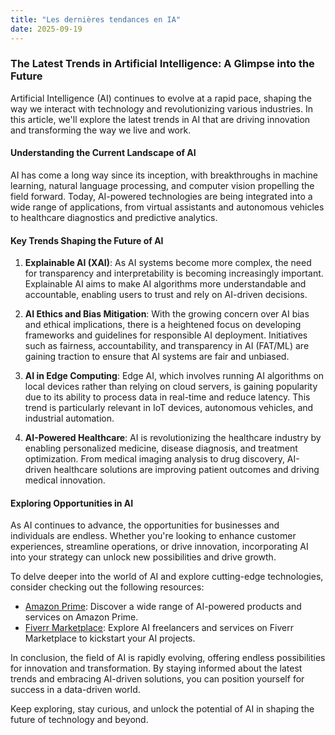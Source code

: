 ```yaml
---
title: "Les dernières tendances en IA"
date: 2025-09-19
---
```


### The Latest Trends in Artificial Intelligence: A Glimpse into the Future

Artificial Intelligence (AI) continues to evolve at a rapid pace, shaping the way we interact with technology and revolutionizing various industries. In this article, we'll explore the latest trends in AI that are driving innovation and transforming the way we live and work.

#### Understanding the Current Landscape of AI

AI has come a long way since its inception, with breakthroughs in machine learning, natural language processing, and computer vision propelling the field forward. Today, AI-powered technologies are being integrated into a wide range of applications, from virtual assistants and autonomous vehicles to healthcare diagnostics and predictive analytics.

#### Key Trends Shaping the Future of AI

1. **Explainable AI (XAI)**: As AI systems become more complex, the need for transparency and interpretability is becoming increasingly important. Explainable AI aims to make AI algorithms more understandable and accountable, enabling users to trust and rely on AI-driven decisions.

2. **AI Ethics and Bias Mitigation**: With the growing concern over AI bias and ethical implications, there is a heightened focus on developing frameworks and guidelines for responsible AI deployment. Initiatives such as fairness, accountability, and transparency in AI (FAT/ML) are gaining traction to ensure that AI systems are fair and unbiased.

3. **AI in Edge Computing**: Edge AI, which involves running AI algorithms on local devices rather than relying on cloud servers, is gaining popularity due to its ability to process data in real-time and reduce latency. This trend is particularly relevant in IoT devices, autonomous vehicles, and industrial automation.

4. **AI-Powered Healthcare**: AI is revolutionizing the healthcare industry by enabling personalized medicine, disease diagnosis, and treatment optimization. From medical imaging analysis to drug discovery, AI-driven healthcare solutions are improving patient outcomes and driving medical innovation.

#### Exploring Opportunities in AI

As AI continues to advance, the opportunities for businesses and individuals are endless. Whether you're looking to enhance customer experiences, streamline operations, or drive innovation, incorporating AI into your strategy can unlock new possibilities and drive growth.

To delve deeper into the world of AI and explore cutting-edge technologies, consider checking out the following resources:

- [Amazon Prime](https://www.amazon.fr/amazonprime?_encoding=UTF8&primeCampaignId=prime_assoc_ft&tag=zenzen0d-21France): Discover a wide range of AI-powered products and services on Amazon Prime.
- [Fiverr Marketplace](https://go.fiverr.com/visit/?bta=1071918&brand=fiverrmarketplace): Explore AI freelancers and services on Fiverr Marketplace to kickstart your AI projects.

In conclusion, the field of AI is rapidly evolving, offering endless possibilities for innovation and transformation. By staying informed about the latest trends and embracing AI-driven solutions, you can position yourself for success in a data-driven world.

Keep exploring, stay curious, and unlock the potential of AI in shaping the future of technology and beyond.